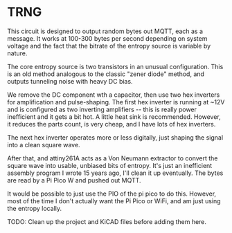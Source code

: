 # TRNG

This circuit is designed to output random bytes out MQTT, each as a message. It works at 100-300 bytes per second depending on system voltage and the fact that the bitrate of the entropy source is variable by nature.

The core entropy source is two transistors in an unusual configuration. This is an old method analogous to the classic "zener diode" method, and outputs tunneling noise with heavy DC bias.

We remove the DC component wth a capacitor, then use two hex inverters for amplification and pulse-shaping. The first hex inverter is running at ~12V and is configured as two inverting amplifiers -- this is really power inefficient and it gets a bit hot. A little heat sink is recommended. However, it reduces the parts count, is very cheap, and I have lots of hex inverters.

The next hex inverter operates more or less digitally, just shaping the signal into a clean square wave.

After that, and attiny261A acts as a Von Neumann extractor to convert the square wave into usable, unbiased bits of entropy. It's just an inefficient assembly program I wrote 15 years ago, I'll clean it up eventually. The bytes are read by a Pi Pico W and pushed out MQTT.

It would be possible to just use the PIO of the pi pico to do this. However, most of the time I don't actually want the Pi Pico or WiFi, and am just using the entropy locally. 


TODO: Clean up the project and KiCAD files before adding them here.
